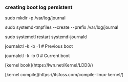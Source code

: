 ### creating boot log persistent
<p>sudo mkdir -p /var/log/journal</p>
<p>sudo systemd-tmpfiles --create --prefix /var/log/journal</p>
<p>sudo systemctl restart systemd-journald</p>

<p>journalctl -k -b -1     # Previous boot</p>
<p>journalctl -k -b 0      # Current boot</p>


<p>[kernel book](https://lwn.net/Kernel/LDD3/)</p>
<p>[kernel compile](https://itsfoss.com/compile-linux-kernel/)</p>
